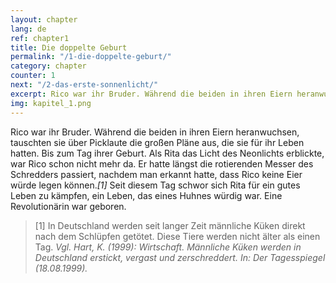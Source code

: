 ```yaml
---
layout: chapter
lang: de
ref: chapter1
title: Die doppelte Geburt
permalink: "/1-die-doppelte-geburt/"
category: chapter
counter: 1
next: "/2-das-erste-sonnenlicht/"
excerpt: Rico war ihr Bruder. Während die beiden in ihren Eiern heranwuchsen, tauschten sie über Picklaute die großen Pläne aus, die sie für ihr Leben hatten ...
img: kapitel_1.png
---
```


Rico war ihr Bruder. Während die beiden in ihren Eiern heranwuchsen, tauschten sie über Picklaute die großen Pläne aus, die sie für ihr Leben hatten. Bis zum Tag ihrer Geburt. Als Rita das Licht des Neonlichts erblickte, war Rico schon nicht mehr da. Er hatte längst die rotierenden Messer des Schredders passiert, nachdem man erkannt hatte, dass Rico keine Eier würde legen können._[1]_ Seit diesem Tag schwor sich Rita für ein gutes Leben zu kämpfen, ein Leben, das eines Huhnes würdig war. Eine Revolutionärin war geboren.

> [1] In Deutschland werden seit langer Zeit männliche Küken direkt nach dem Schlüpfen getötet. Diese Tiere werden nicht älter als einen Tag.
_Vgl. Hart, K. (1999): Wirtschaft. Männliche Küken werden in Deutschland erstickt, vergast und zerschreddert. In: Der Tagesspiegel (18.08.1999)._
